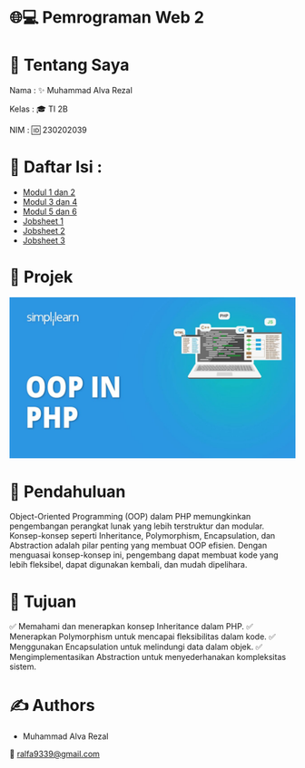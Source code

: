 # 🌐💻 Pemrograman Web 2
# 👋 Tentang Saya

Nama  : ✨ Muhammad Alva Rezal 

Kelas : 🎓 TI 2B 

NIM    : 🆔 230202039 

# 🌟 Daftar Isi :
- [Modul 1 dan 2](https://github.com/AlvaRezal123/P.WEB2/tree/main/Modul%201%20dan%202)
- [Modul 3 dan 4](https://github.com/AlvaRezal123/P.WEB2/tree/main/Modul%203%20dan%204)
- [Modul 5 dan 6](https://github.com/AlvaRezal123/P.WEB2/tree/main/Modul%205%20dan%206)
- [Jobsheet 1](https://github.com/AlvaRezal123/P.WEB2/tree/main/JobSheet1)
- [Jobsheet 2](https://github.com/AlvaRezal123/P.WEB2/tree/main/Jobsheet2)
- [Jobsheet 3](https://link-to-software.com)

# 📌 Projek

![alt text](https://github.com/AlvaRezal123/P.WEB2/blob/main/php.png)

# 📘 Pendahuluan
Object-Oriented Programming (OOP) dalam PHP memungkinkan pengembangan
perangkat lunak yang lebih terstruktur dan modular. Konsep-konsep seperti Inheritance,
Polymorphism, Encapsulation, dan Abstraction adalah pilar penting yang membuat
OOP efisien. Dengan menguasai konsep-konsep ini, pengembang dapat membuat kode
yang lebih fleksibel, dapat digunakan kembali, dan mudah dipelihara.
# 🎯 Tujuan 
✅ Memahami dan menerapkan konsep Inheritance dalam PHP.
✅ Menerapkan Polymorphism untuk mencapai fleksibilitas dalam kode.
✅ Menggunakan Encapsulation untuk melindungi data dalam objek.
✅ Mengimplementasikan Abstraction untuk menyederhanakan kompleksitas sistem.
# ✍️ Authors
- Muhammad Alva Rezal
  
📧 ralfa9339@gmail.com

